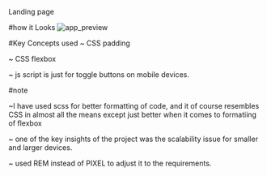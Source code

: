 Landing page

#how it Looks
![app_preview](https://user-images.githubusercontent.com/75170638/115295559-81746080-a177-11eb-9317-711c4033154c.png)




#Key Concepts used
~ CSS padding

~ CSS flexbox

~ js script is just for toggle buttons on mobile devices.



#note

~I have used scss for better formatting of code, and it of course resembles CSS in almost all the means except just better when it comes to formatiing of flexbox

~ one of the key insights of the project was the scalability issue for smaller and larger devices.

~ used REM instead of PIXEL to adjust it to the requirements.
